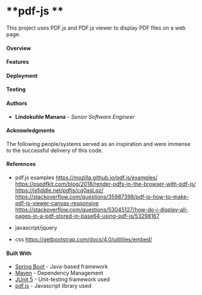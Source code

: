 # **pdf-js **
This project uses PDF.js and PDF.js viewer to display PDF files on a web page.

#### **Overview**
 
#### **Features**

#### **Deployment**

#### **Testing**

#### **Authors**

* **Lindokuhle Manana** - *Senior Software Engineer*

#### **Acknowledgments**
The following people/systems served as an inspiration and were immense to the successful delivery of this code.

#### **References**
* pdf.js examples
	https://mozilla.github.io/pdf.js/examples/
	https://pspdfkit.com/blog/2018/render-pdfs-in-the-browser-with-pdf-js/
	https://jsfiddle.net/pdfjs/cq0asLqz/
	https://stackoverflow.com/questions/35987398/pdf-js-how-to-make-pdf-js-viewer-canvas-responsive
	https://stackoverflow.com/questions/53045127/how-do-i-display-all-pages-in-a-pdf-stored-in-base64-using-pdf-js/53298167

* javascript/jquery

* css
	https://getbootstrap.com/docs/4.0/utilities/embed/

#### **Built With**
* [Spring Boot](https://spring.io/projects/spring-boot) - Java-based framework
* [Maven](https://maven.apache.org/) - Dependency Management
* [JUnit 5](https://junit.org/junit5/) - Unit-testing framework used
* [pdf.js](https://mozilla.github.io/pdf.js/examples/) - Javascript library used